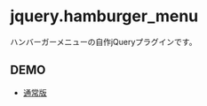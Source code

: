# jquery.hamburger_menu

ハンバーガーメニューの自作jQueryプラグインです。

## DEMO
- [通常版](https://jungissei.github.io/jquery.hamburger_menu/demo/index.html)
